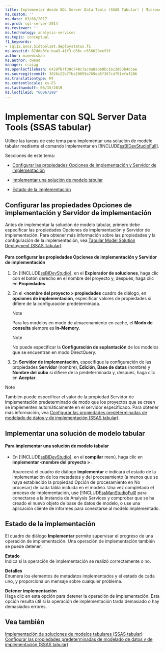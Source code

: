 ```yaml
---
title: Implementar desde SQL Server Data Tools (SSAS Tabular) | Microsoft Docs
ms.custom: ''
ms.date: 03/06/2017
ms.prod: sql-server-2014
ms.reviewer: ''
ms.technology: analysis-services
ms.topic: conceptual
f1_keywords:
- sql12.asvs.bidtoolset.deploystatus.f1
ms.assetid: 67dde3fe-ba43-41f3-b56c-c656029ee93f
author: minewiskan
ms.author: owend
manager: craigg
ms.openlocfilehash: 6429fb7f30c748c7ac0a8ab69bc16c3d63b4d3ae
ms.sourcegitcommit: 3026c22b7fba19059a769ea5f367c4f51efaf286
ms.translationtype: MT
ms.contentlocale: es-ES
ms.lasthandoff: 06/15/2019
ms.locfileid: "66067298"
---
```

# <a name="deploy-from-sql-server-data-tools-ssas-tabular"></a>Implementar con SQL Server Data Tools (SSAS tabular)
  Utilice las tareas de este tema para implementar una solución de modelo tabular mediante el comando Implementar en [!INCLUDE[ssBIDevStudioFull](../../includes/ssbidevstudiofull-md.md)].  
  
 Secciones de este tema:  
  
-   [Configurar las propiedades Opciones de implementación y Servidor de implementación](#bkmk_deploy)  
  
-   [Implementar una solución de modelo tabular](#bkmk_deploy_proc)  
  
-   [Estado de la implementación](#bkmk_deploy_status)  
  
##  <a name="bkmk_deploy"></a> Configurar las propiedades Opciones de implementación y Servidor de implementación  
 Antes de implementar la solución de modelo tabular, primero debe especificar las propiedades Opciones de implementación y Servidor de implementación. Para obtener más información sobre las propiedades y la configuración de la implementación, vea [Tabular Model Solution Deployment &#40;SSAS Tabular&#41;](tabular-model-solution-deployment-ssas-tabular.md).  
  
#### <a name="to-configure-deployment-options-and-deployment-server-properties"></a>Para configurar las propiedades Opciones de implementación y Servidor de implementación  
  
1.  En [!INCLUDE[ssBIDevStudio](../../includes/ssbidevstudio-md.md)], en el **Explorador de soluciones**, haga clic con el botón derecho en el nombre del proyecto y, después, haga clic en **Propiedades**.  
  
2.  En el  **\<nombre del proyecto > propiedades** cuadro de diálogo, en **opciones de implementación**, especificar valores de propiedades si difiere de la configuración predeterminada.  
  
    > [!NOTE]  
    >  Para los modelos en modo de almacenamiento en caché, el **Modo de consulta** siempre es **In-Memory**.  
  
    > [!NOTE]  
    >  No puede especificar la **Configuración de suplantación** de los modelos que se encuentran en modo DirectQuery.  
  
3.  En **Servidor de implementación**, especifique la configuración de las propiedades **Servidor** (nombre), **Edición**, **Base de datos** (nombre) y **Nombre del cubo** si difiere de la predeterminada y, después, haga clic en **Aceptar**.  
  
> [!NOTE]  
>  También puede especificar el valor de la propiedad Servidor de implementación predeterminado de modo que los proyectos que se creen se implementen automáticamente en el servidor especificado. Para obtener más información, vea [Configurar las propiedades predeterminadas de modelado de datos y de implementación &#40;SSAS tabular&#41;](properties-ssas-tabular.md).  
  
##  <a name="bkmk_deploy_proc"></a> Implementar una solución de modelo tabular  
  
#### <a name="to-deploy-a-tabular-model-solution"></a>Para implementar una solución de modelo tabular  
  
-   En [!INCLUDE[ssBIDevStudio](../../includes/ssbidevstudio-md.md)], en el **compilar** menú, haga clic en **implementar \<nombre del proyecto >** .  
  
     Aparecerá el cuadro de diálogo **Implementar** e indicará el estado de la implementación de los metadatos y del procesamiento (a menos que se haya establecido la propiedad Opción de procesamiento en No procesar) de cada tabla incluida en el modelo. Una vez completado el proceso de implementación, use [!INCLUDE[ssManStudioFull](../../includes/ssmanstudiofull-md.md)] para conectarse a la instancia de Analysis Services y comprobar que se ha creado el nuevo objeto de base de datos de modelo, o use una aplicación cliente de informes para conectarse al modelo implementado.  
  
##  <a name="bkmk_deploy_status"></a> Estado de la implementación  
 El cuadro de diálogo **Implementar** permite supervisar el progreso de una operación de implementación. Una operación de implementación también se puede detener.  
  
 **Estado**  
 Indica si la operación de implementación se realizó correctamente o no.  
  
 **Detalles**  
 Enumera los elementos de metadatos implementados y el estado de cada uno, y proporciona un mensaje sobre cualquier problema.  
  
 **Detener implementación**  
 Haga clic en esta opción para detener la operación de implementación. Esta opción resulta útil si la operación de implementación tarda demasiado o hay demasiados errores.  
  
## <a name="see-also"></a>Vea también  
 [Implementación de soluciones de modelos tabulares &#40;SSAS tabular&#41;](tabular-model-solution-deployment-ssas-tabular.md)   
 [Configurar las propiedades predeterminadas de modelado de datos y de implementación &#40;SSAS tabular&#41;](properties-ssas-tabular.md)  
  
  
